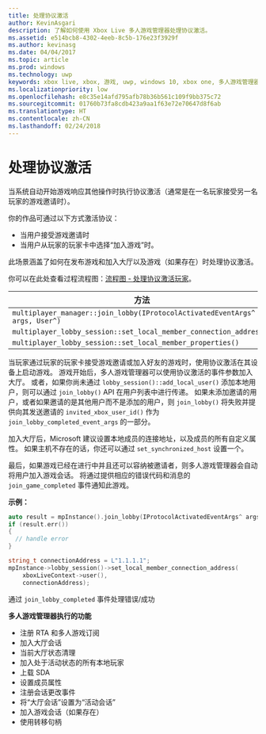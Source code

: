 ```yaml
---
title: 处理协议激活
author: KevinAsgari
description: 了解如何使用 Xbox Live 多人游戏管理器处理协议激活。
ms.assetid: e514bcb8-4302-4eeb-8c5b-176e23f3929f
ms.author: kevinasg
ms.date: 04/04/2017
ms.topic: article
ms.prod: windows
ms.technology: uwp
keywords: xbox live, xbox, 游戏, uwp, windows 10, xbox one, 多人游戏管理器, 协议激活
ms.localizationpriority: low
ms.openlocfilehash: e8c35e14afd795afb78b36b561c109f9bb375c72
ms.sourcegitcommit: 01760b73fa8cdb423a9aa1f63e72e70647d8f6ab
ms.translationtype: HT
ms.contentlocale: zh-CN
ms.lasthandoff: 02/24/2018
---
```

# <a name="handle-protocol-activation"></a>处理协议激活

当系统自动开始游戏响应其他操作时执行协议激活（通常是在一名玩家接受另一名玩家的游戏邀请时）。

你的作品可通过以下方式激活协议：

* 当用户接受游戏邀请时
* 当用户从玩家的玩家卡中选择“加入游戏”时。

此场景涵盖了如何在发布游戏和加入大厅以及游戏（如果存在）时处理协议激活。

你可以在此处查看过程流程图：[流程图 - 处理协议激活玩家](mpm-flowcharts/mpm-on-protocol-activation.md)。

| 方法 | 触发的事件 |
| -----|----------------|
| `multiplayer_manager::join_lobby(IProtocolActivatedEventArgs^ args, User^)` | `join_lobby_completed_event` |
| `multiplayer_lobby_session::set_local_member_connection_address()` | `local_member_connection_address_write_completed ` |
| `multiplayer_lobby_session::set_local_member_properties()` | `member_property_changed` |

当玩家通过玩家的玩家卡接受游戏邀请或加入好友的游戏时，使用协议激活在其设备上启动游戏。 游戏开始后，多人游戏管理器可以使用协议激活的事件参数加入大厅。 或者，如果你尚未通过 `lobby_session()::add_local_user()` 添加本地用户，则可以通过 `join_lobby()` API 在用户列表中进行传递。 如果未添加邀请的用户，或者如果邀请的是其他用户而不是添加的用户，则 `join_lobby()` 将失败并提供向其发送邀请的 `invited_xbox_user_id()` 作为 `join_lobby_completed_event_args` 的一部分。

加入大厅后，Microsoft 建议设置本地成员的连接地址，以及成员的所有自定义属性。 如果主机不存在的话，你还可以通过 `set_synchronized_host` 设置一个。

最后，如果游戏已经在进行中并且还可以容纳被邀请者，则多人游戏管理器会自动将用户加入游戏会话。 将通过提供相应的错误代码和消息的 `join_game_completed` 事件通知此游戏。

**示例：**

```cpp
auto result = mpInstance().join_lobby(IProtocolActivatedEventArgs^ args, users);
if (result.err())
{
  // handle error
}

string_t connectionAddress = L"1.1.1.1";
mpInstance->lobby_session()->set_local_member_connection_address(
    xboxLiveContext->user(),
    connectionAddress);
```

通过 `join_lobby_completed` 事件处理错误/成功

**多人游戏管理器执行的功能**

* 注册 RTA 和多人游戏订阅
* 加入大厅会话
 * 当前大厅状态清理
 * 加入处于活动状态的所有本地玩家
 * 上载 SDA
 * 设置成员属性
* 注册会话更改事件
* 将“大厅会话”设置为“活动会话”
* 加入游戏会话（如果存在）
 * 使用转移句柄
